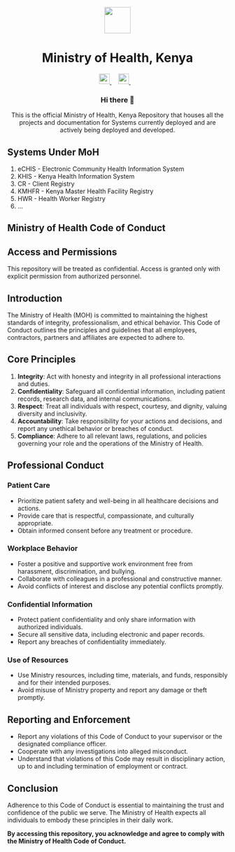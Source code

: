 <p align="center">
  <img height="60px"
    src="https://health.go.ke/sites/default/files/g4588.png"
  />     
  <h1 align="center">Ministry of Health, Kenya</h1>
</p>

<p align="center">
    <a href="https://www.facebook.com/The-Ministry-of-Health-1126847717360250/">
        <img height="24px" src="https://cdn-icons-png.freepik.com/512/5968/5968764.png" />
    </a>&nbsp;&nbsp;&nbsp;
    <a href="https://twitter.com/MOH_Kenya" >
        <img height="24px" src="https://cdn-icons-png.freepik.com/24/5969/5969020.png" />
    </a>&nbsp;&nbsp;&nbsp;
</p>

<h3 align="center">Hi there 👋</h3>
<p align="center">This is the official Ministry of Health, Kenya Repository that houses all the projects and documentation for Systems currently deployed and are actively being deployed and developed. </p>

## Systems Under MoH

1. eCHIS - Electronic Community Health Information System
2. KHIS - Kenya Health Information System
3. CR - Client Registry
4. KMHFR - Kenya Master Health Facility Registry
5. HWR - Health Worker Registry
6. ...

## Ministry of Health Code of Conduct

## Access and Permissions

This repository will be treated as confidential. Access is granted only with explicit permission from authorized personnel.

## Introduction

The Ministry of Health (MOH) is committed to maintaining the highest standards of integrity, professionalism, and ethical behavior. This Code of Conduct outlines the principles and guidelines that all employees, contractors, partners and affiliates are expected to adhere to.

## Core Principles

1. **Integrity**: Act with honesty and integrity in all professional interactions and duties.
2. **Confidentiality**: Safeguard all confidential information, including patient records, research data, and internal communications.
3. **Respect**: Treat all individuals with respect, courtesy, and dignity, valuing diversity and inclusivity.
4. **Accountability**: Take responsibility for your actions and decisions, and report any unethical behavior or breaches of conduct.
5. **Compliance**: Adhere to all relevant laws, regulations, and policies governing your role and the operations of the Ministry of Health.

## Professional Conduct

### Patient Care

- Prioritize patient safety and well-being in all healthcare decisions and actions.
- Provide care that is respectful, compassionate, and culturally appropriate.
- Obtain informed consent before any treatment or procedure.

### Workplace Behavior

- Foster a positive and supportive work environment free from harassment, discrimination, and bullying.
- Collaborate with colleagues in a professional and constructive manner.
- Avoid conflicts of interest and disclose any potential conflicts promptly.

### Confidential Information

- Protect patient confidentiality and only share information with authorized individuals.
- Secure all sensitive data, including electronic and paper records.
- Report any breaches of confidentiality immediately.

### Use of Resources

- Use Ministry resources, including time, materials, and funds, responsibly and for their intended purposes.
- Avoid misuse of Ministry property and report any damage or theft promptly.

## Reporting and Enforcement

- Report any violations of this Code of Conduct to your supervisor or the designated compliance officer.
- Cooperate with any investigations into alleged misconduct.
- Understand that violations of this Code may result in disciplinary action, up to and including termination of employment or contract.

## Conclusion

Adherence to this Code of Conduct is essential to maintaining the trust and confidence of the public we serve. The Ministry of Health expects all individuals to embody these principles in their daily work.

**By accessing this repository, you acknowledge and agree to comply with the Ministry of Health Code of Conduct.**
